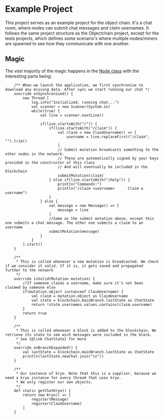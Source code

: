 # Example Project

This project serves as an example project for the object chain. It's a chat room, where nodes can submit chat messages and claim usernames.
It follows the same project structure as the Objectchain project, except for the tests projects, which defines some scenario's where multiple nodes/miners are spawned to see how they communicate with one another.

## Magic
The *vast* majority of the magic happens in the [Node class](https://github.com/sirolf2009/objectchain/blob/master/objectchain-example/objectchain-example-node/src/main/java/com/sirolf2009/objectchain/example/node/ChatNode.xtend) with the interesting parts being:
```xtend
	/** When we launch the application, we first synchronise to download any missing data. After sync we start running our chat */
	override onSynchronised() {
		new Thread [
			log.info("Initialized, running chat...")
			val scanner = new Scanner(System.in)
			while(true) {
				val line = scanner.nextLine()

				if(line.startsWith("/")) {
					if(line.startsWith("/claim")) {
						val claim = new ClaimUsername() => [
							username = line.replaceFirst("/claim", "").trim()
						]
						// Submit mutation broadcasts something to the other nodes in the network. 
						// These are automatically signed by your keys provided in the constructor of this class
						// And will eventually be included in the blockchain
						submitMutation(claim)
					} else if(line.startsWith("/help")) {
						println("Commands:")
						println("/claim <username>		Claim a username")
					}
				} else {
					val message = new Message() => [
						message = line
					]
					//Same as the submit mutation above, except this one submits a chat message. The other one submits a claim to an username
					submitMutation(message)
				}
			}
		].start()
	}
	
	/**
	 * This is called whenever a new mutation is broadcasted. We check if we consider it valid. If it is, it gets saved and propagated further to the network
	 */
	override isValid(Mutation mutation) {
		//If someone claims a username, make sure it's not been claimed by someone else
		if(mutation.object instanceof ClaimUsername) {
			val claim = mutation.object as ClaimUsername
			val state = blockchain.mainBranch.lastState as ChatState
			return !state.usernames.values.contains(claim.username)
		}
		return true
	}
	
	/**
	 * This is called whenever a block is added to the blockchain. We retrieve its state to see wich messages were included in the block.
	 * See {@link ChatState} for more 
	 */
	override onBranchExpanded() {
		val lastState = blockchain.mainBranch.lastState as ChatState
		println(lastState.newChat.join("\n"))
	}
	
	/**
	 * Our instance of kryo. Note that this is a supplier, because we need a kryo instance for every thread that uses kryo.
	 * We only register our own objects.
	 */
	def static getChatKryo() {
		return new Kryo() => [
			register(Message)
			register(ClaimUsername)
		]
	}
```
